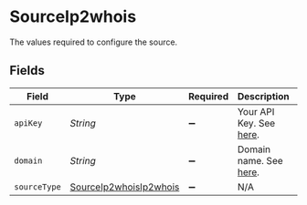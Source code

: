 # SourceIp2whois

The values required to configure the source.


## Fields

| Field                                                                         | Type                                                                          | Required                                                                      | Description                                                                   | Example                                                                       |
| ----------------------------------------------------------------------------- | ----------------------------------------------------------------------------- | ----------------------------------------------------------------------------- | ----------------------------------------------------------------------------- | ----------------------------------------------------------------------------- |
| `apiKey`                                                                      | *String*                                                                      | :heavy_minus_sign:                                                            | Your API Key. See <a href="https://www.ip2whois.com/developers-api">here</a>. |                                                                               |
| `domain`                                                                      | *String*                                                                      | :heavy_minus_sign:                                                            | Domain name. See <a href="https://www.ip2whois.com/developers-api">here</a>.  | www.google.com                                                                |
| `sourceType`                                                                  | [SourceIp2whoisIp2whois](../../models/shared/SourceIp2whoisIp2whois.md)       | :heavy_minus_sign:                                                            | N/A                                                                           |                                                                               |